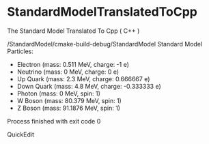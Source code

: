 # StandardModelTranslatedToCpp
The Standard Model Translated To Cpp ( C++ )

/StandardModel/cmake-build-debug/StandardModel
Standard Model Particles:
- Electron (mass: 0.511 MeV, charge: -1 e)
- Neutrino (mass: 0 MeV, charge: 0 e)
- Up Quark (mass: 2.3 MeV, charge: 0.666667 e)
- Down Quark (mass: 4.8 MeV, charge: -0.333333 e)
- Photon (mass: 0 MeV, spin: 1)
- W Boson (mass: 80.379 MeV, spin: 1)
- Z Boson (mass: 91.1876 MeV, spin: 1)

Process finished with exit code 0

QuickEdit
